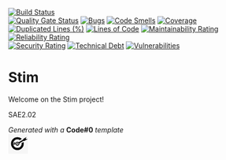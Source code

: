 [![Build Status](https://codefirst.iut.uca.fr/api/badges/jade.van_brabandt/Stim/status.svg)](https://codefirst.iut.uca.fr/jade.van_brabandt/Stim)  
[![Quality Gate Status](https://codefirst.iut.uca.fr/sonar/api/project_badges/measure?project=Stim&metric=alert_status)](https://codefirst.iut.uca.fr/sonar/dashboard?id=Stim)
[![Bugs](https://codefirst.iut.uca.fr/sonar/api/project_badges/measure?project=Stim&metric=bugs)](https://codefirst.iut.uca.fr/sonar/dashboard?id=Stim)
[![Code Smells](https://codefirst.iut.uca.fr/sonar/api/project_badges/measure?project=Stim&metric=code_smells)](https://codefirst.iut.uca.fr/sonar/dashboard?id=Stim)
[![Coverage](https://codefirst.iut.uca.fr/sonar/api/project_badges/measure?project=Stim&metric=coverage)](https://codefirst.iut.uca.fr/sonar/dashboard?id=Stim)  
[![Duplicated Lines (%)](https://codefirst.iut.uca.fr/sonar/api/project_badges/measure?project=Stim&metric=duplicated_lines_density)](https://codefirst.iut.uca.fr/sonar/dashboard?id=Stim)
[![Lines of Code](https://codefirst.iut.uca.fr/sonar/api/project_badges/measure?project=Stim&metric=ncloc)](https://codefirst.iut.uca.fr/sonar/dashboard?id=Stim)
[![Maintainability Rating](https://codefirst.iut.uca.fr/sonar/api/project_badges/measure?project=Stim&metric=sqale_rating)](https://codefirst.iut.uca.fr/sonar/dashboard?id=Stim)
[![Reliability Rating](https://codefirst.iut.uca.fr/sonar/api/project_badges/measure?project=Stim&metric=reliability_rating)](https://codefirst.iut.uca.fr/sonar/dashboard?id=Stim)  
[![Security Rating](https://codefirst.iut.uca.fr/sonar/api/project_badges/measure?project=Stim&metric=security_rating)](https://codefirst.iut.uca.fr/sonar/dashboard?id=Stim)
[![Technical Debt](https://codefirst.iut.uca.fr/sonar/api/project_badges/measure?project=Stim&metric=sqale_index)](https://codefirst.iut.uca.fr/sonar/dashboard?id=Stim)
[![Vulnerabilities](https://codefirst.iut.uca.fr/sonar/api/project_badges/measure?project=Stim&metric=vulnerabilities)](https://codefirst.iut.uca.fr/sonar/dashboard?id=Stim)  

 
# Stim

Welcome on the Stim project!  

SAE2.02  

_Generated with a_ **Code#0** _template_  
<img src="Documentation/doc_images/CodeFirst.png" height=40/>   